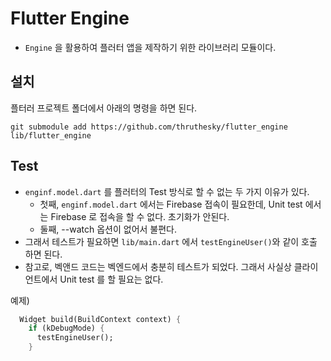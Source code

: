 # Flutter Engine

* `Engine` 을 활용하여 플러터 앱을 제작하기 위한 라이브러리 모듈이다.

## 설치

플터러 프로젝트 폴더에서 아래의 명령을 하면 된다.

```
git submodule add https://github.com/thruthesky/flutter_engine lib/flutter_engine
```


## Test

* `enginf.model.dart` 를 플러터의 Test 방식로 할 수 없는 두 가지 이유가 있다.
  * 첫째, `enginf.model.dart` 에서는 Firebase 접속이 필요한데, Unit test 에서는 Firebase 로 접속을 할 수 없다. 초기화가 안된다.
  * 둘째, --watch 옵션이 없어서 불편다.
* 그래서 테스트가 필요하면 `lib/main.dart` 에서 `testEngineUser()`와 같이 호출 하면 된다.
* 참고로, 벡앤드 코드는 벡엔드에서 충분히 테스트가 되었다. 그래서 사실상 클라이언트에서 Unit test 를 할 필요는 없다.

예제)
``` dart
  Widget build(BuildContext context) {
    if (kDebugMode) {
      testEngineUser();
    }
```
